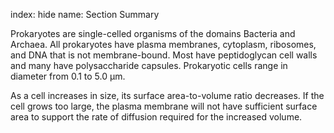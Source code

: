 index: hide
name: Section Summary

Prokaryotes are single-celled organisms of the domains Bacteria and Archaea. All prokaryotes have plasma membranes, cytoplasm, ribosomes, and DNA that is not membrane-bound. Most have peptidoglycan cell walls and many have polysaccharide capsules. Prokaryotic cells range in diameter from 0.1 to 5.0 μm.

As a cell increases in size, its surface area-to-volume ratio decreases. If the cell grows too large, the plasma membrane will not have sufficient surface area to support the rate of diffusion required for the increased volume.

